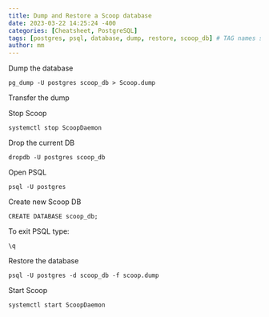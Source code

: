```yaml
---
title: Dump and Restore a Scoop database
date: 2023-03-22 14:25:24 -400
categories: [Cheatsheet, PostgreSQL]
tags: [postgres, psql, database, dump, restore, scoop_db] # TAG names should always be lowercase
author: mm
---
```


Dump the database
```
pg_dump -U postgres scoop_db > Scoop.dump
```
Transfer the dump

Stop Scoop
```
systemctl stop ScoopDaemon
```

Drop the current DB
```
dropdb -U postgres scoop_db
```

Open PSQL
```
psql -U postgres
```

Create new Scoop DB
```
CREATE DATABASE scoop_db;
```
To exit PSQL type:  

`\q`

Restore the database
```
psql -U postgres -d scoop_db -f scoop.dump
```

Start Scoop
```
systemctl start ScoopDaemon
```